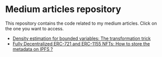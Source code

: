 # Medium articles repository
This repository contains the code related to my medium articles. Click on the one you want to access.
- [Density estimation for bounded variables: The transformation trick](Density%20estimation%20for%20bounded%20variables)
- [Fully Decentralized ERC-721 and ERC-1155 NFTs: How to store the metadata on IPFS ? ](Fully%20Decentralized%20ERC-721%20and%20ERC-1155%20NFTs)
